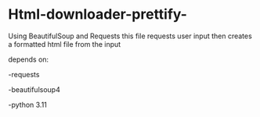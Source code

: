 # Html-downloader-prettify-
Using BeautifulSoup and Requests this file requests user input then creates a formatted html file from the input


depends on:

-requests

-beautifulsoup4

-python 3.11

